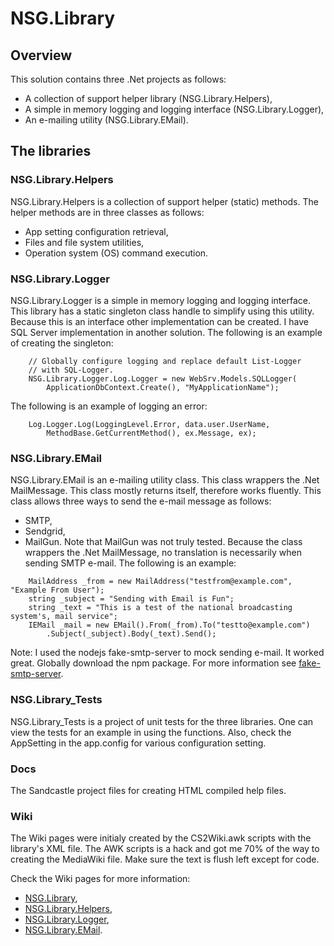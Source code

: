 # NSG.Library
## Overview
This solution contains three .Net projects as follows:
- A collection of support helper library (NSG.Library.Helpers),
- A simple in memory logging and logging interface (NSG.Library.Logger),
- An e-mailing utility (NSG.Library.EMail).

## The libraries
### NSG.Library.Helpers
NSG.Library.Helpers is a collection of support helper (static) methods.
The helper methods are in three classes as follows:
- App setting configuration retrieval,
- Files and file system utilities,
- Operation system (OS) command execution.

### NSG.Library.Logger
NSG.Library.Logger is a simple in memory logging and logging interface.
This library has a static singleton class handle to simplify using this utility.
Because this is an interface other implementation can be created.
I have SQL Server implementation in another solution.
The following is an example of creating the singleton:
```
    // Globally configure logging and replace default List-Logger
    // with SQL-Logger.
    NSG.Library.Logger.Log.Logger = new WebSrv.Models.SQLLogger(
        ApplicationDbContext.Create(), "MyApplicationName");
```
The following is an example of logging an error:
```
    Log.Logger.Log(LoggingLevel.Error, data.user.UserName, 
        MethodBase.GetCurrentMethod(), ex.Message, ex);
```

### NSG.Library.EMail
NSG.Library.EMail is an e-mailing utility class.
This class wrappers the .Net MailMessage.
This class mostly returns itself, therefore works fluently.
This class allows three ways to send the e-mail message as follows:
- SMTP,
- Sendgrid,
- MailGun.
Note that MailGun was not truly tested.
Because the class wrappers the .Net MailMessage, no translation is necessarily when sending SMTP e-mail.
The following is an example:
```
    MailAddress _from = new MailAddress("testfrom@example.com", "Example From User");
    string _subject = "Sending with Email is Fun";
    string _text = "This is a test of the national broadcasting system's, mail service";
    IEMail _mail = new EMail().From(_from).To("testto@example.com")
        .Subject(_subject).Body(_text).Send();
```

Note: I used the nodejs fake-smtp-server to mock sending e-mail.
It worked great.
Globally download the npm package.
For more information see [fake-smtp-server](https://github.com/ReachFive/fake-smtp-server).

### NSG.Library_Tests
NSG.Library_Tests is a project of unit tests for the three libraries.
One can view the tests for an example in using the functions.
Also, check the AppSetting in the app.config for various configuration setting.

### Docs
The Sandcastle project files for creating HTML compiled help files.

### Wiki
The Wiki pages were initialy created by the CS2Wiki.awk scripts with the library's XML file.
The AWK scripts is a hack and got me 70% of the way to creating the MediaWiki file.
Make sure the text is flush left except for code.

Check the Wiki pages for more information:
- [NSG.Library](https://github.com/PHuhn/NSG.Library/wiki/NSG.Library),
- [NSG.Library.Helpers](https://github.com/PHuhn/NSG.Library/wiki/NSG.Library.Helpers),
- [NSG.Library.Logger](https://github.com/PHuhn/NSG.Library/wiki/NSG.Library.Logger),
- [NSG.Library.EMail](https://github.com/PHuhn/NSG.Library/wiki/NSG.Library.EMail).
